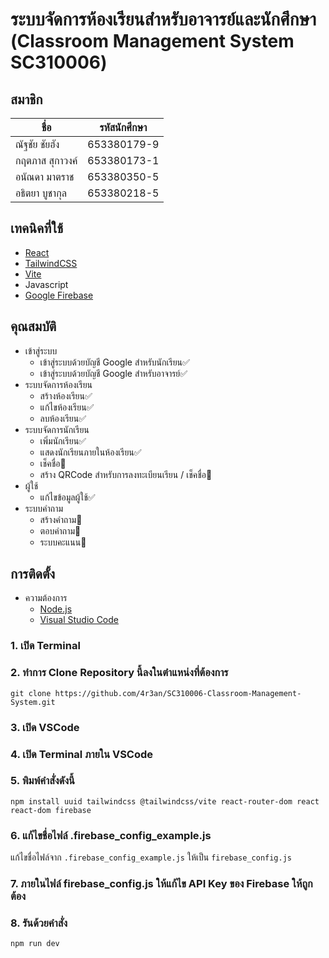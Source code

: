 # ระบบจัดการห้องเรียนสำหรับอาจารย์และนักศึกษา (Classroom Management System SC310006)

## สมาชิก
| ชื่อ                 | รหัสนักศึกษา   |
|----------------------|-----------------|
| ณัฐชัย ชัยฮัง       | 653380179-9     |
| กฤตภาส สุกาวงค์     | 653380173-1     |
| อนัณดา มาตราช       | 653380350-5     |
| อธิตยา บูชากุล     | 653380218-5     |

## เทคนิคที่ใช้
- [React](https://react.dev/)
- [TailwindCSS](https://tailwindcss.com/)
- [Vite](https://vite.dev/)
- Javascript
- [Google Firebase](https://firebase.google.com/)

## คุณสมบัติ
- เข้าสู่ระบบ
  - เข้าสู่ระบบด้วยบัญชี Google สำหรับนักเรียน✅
  - เข้าสู่ระบบด้วยบัญชี Google สำหรับอาจารย์✅
- ระบบจัดการห้องเรียน
  - สร้างห้องเรียน✅
  - แก้ไขห้องเรียน✅
  - ลบห้องเรียน✅
- ระบบจัดการนักเรียน
  - เพิ่มนักเรียน✅
  - แสดงนักเรียนภายในห้องเรียน✅
  - เช็คชื่อ🚧
  - สร้าง QRCode สำหรับการลงทะเบียนเรียน / เช็คชื่อ🚧
- ผู้ใช้
  - แก้ไขข้อมูลผู้ใช้✅
- ระบบคำถาม
  - สร้างคำถาม🚧
  - ตอบคำถาม🚧
  - ระบบคะแนน🚧

## การติดตั้ง
- ความต้องการ
  - [Node.js](https://nodejs.org/en)
  - [Visual Studio Code](https://code.visualstudio.com/)

### 1. เปิด Terminal

### 2. ทำการ Clone Repository นี้ลงในตำแหน่งที่ต้องการ
```git clone https://github.com/4r3an/SC310006-Classroom-Management-System.git```

### 3. เปิด VSCode

### 4. เปิด Terminal ภายใน VSCode

### 5. พิมพ์คำสั่งดังนี้
```npm install uuid tailwindcss @tailwindcss/vite react-router-dom react react-dom firebase```

### 6. แก้ไขชื่อไฟล์ .firebase_config_example.js
แก้ไขชื่อไฟล์จาก ```.firebase_config_example.js``` ให้เป็น ```firebase_config.js```

### 7. ภายในไฟล์ firebase_config.js ให้แก้ไข API Key ของ Firebase ให้ถูกต้อง

### 8. รันด้วยคำสั่ง
```npm run dev```

